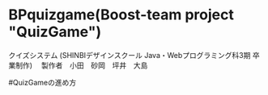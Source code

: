 # BPquizgame(Boost-team project "QuizGame")
クイズシステム (SHINBIデザインスクール Java・Webプログラミング科3期 卒業制作)
　製作者　小田　砂岡　坪井　大島

#QuizGameの進め方
